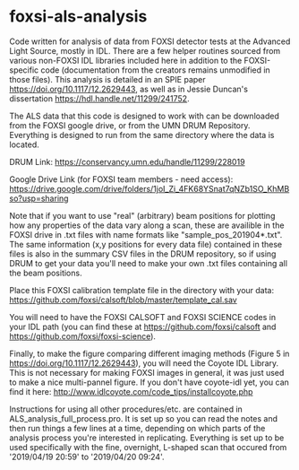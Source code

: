 # foxsi-als-analysis
Code written for analysis of data from FOXSI detector tests at the Advanced Light Source, mostly in IDL. There are a few helper routines sourced from various non-FOXSI IDL libraries included here in addition to the FOXSI-specific code (documentation from the creators remains unmodified in those files).
This analysis is detailed in an SPIE paper https://doi.org/10.1117/12.2629443, as well as in Jessie Duncan's dissertation https://hdl.handle.net/11299/241752. 

The ALS data that this code is designed to work with can be downloaded from the FOXSI google drive, or from the UMN DRUM Repository. Everything is designed to run from the same directory where the data is located. 

DRUM Link: https://conservancy.umn.edu/handle/11299/228019 

Google Drive Link (for FOXSI team members - need access): https://drive.google.com/drive/folders/1joI_Zi_4FK68YSnat7qNZb1SO_KhMBso?usp=sharing 

Note that if you want to use "real" (arbitrary) beam positions for plotting how any properties of the data vary along a scan, these are availible in the FOXSI drive in .txt files with name formats like "sample_pos_201904*.txt". The same information (x,y positions for every data file) contained in these files is also in the summary CSV files in the DRUM repository, so if using DRUM to get your data you'll need to make your own .txt files containing all the beam positions. 

Place this FOXSI calibration template file in the directory with your data: https://github.com/foxsi/calsoft/blob/master/template_cal.sav

You will need to have the FOXSI CALSOFT and FOXSI SCIENCE codes in your IDL path (you can find these at https://github.com/foxsi/calsoft and https://github.com/foxsi/foxsi-science). 

Finally, to make the figure comparing different imaging methods (Figure 5 in https://doi.org/10.1117/12.2629443), you will need the Coyote IDL Library. This is not necessary for making FOXSI images in general, it was just used to make a nice multi-pannel figure. If you don't have coyote-idl yet, you can find it here: http://www.idlcoyote.com/code_tips/installcoyote.php

Instructions for using all other procedures/etc. are contained in ALS_analysis_full_process.pro. It is set up so you can read the notes and then run things a few lines at a time, depending on which parts of the analysis process you're interested in replicating. Everything is set up to be used specifically with the fine, overnight, L-shaped scan that occured from '2019/04/19 20:59' to '2019/04/20 09:24'. 

